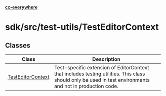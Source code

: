 [**cc-everywhere**](../../../../index.md)

<HorizontalLine />

# sdk/src/test-utils/TestEditorContext

## Classes

| Class | Description |
| ------ | ------ |
| [TestEditorContext](classes/test-editor-context.md) | Test-specific extension of EditorContext that includes testing utilities. This class should only be used in test environments and not in production code. |
